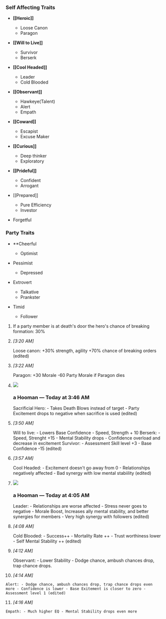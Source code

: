 ### Self Affecting Traits
- **[[Heroic]]**
	- Loose Canon
	- Paragon

- **[[Will to Live]]**
	- Survivor
	- Berserk

- **[[Cool Headed]]**
	- Leader
	- Cold Blooded

- **[[Observant]]**
	- Hawkeye(Talent)
	- Alert
	- Empath

- **[[Coward]]**
	- Escapist
	- Excuse Maker

- **[[Curious]]**
	- Deep thinker
	- Exploratory

- **[[Prideful]]**
	- Confident
	- Arrogant

- [[Prepared]]
	- Pure Efficiency
	- Investor


- Forgetful





### Party Traits
- **Cheerful
	- Optimist

- Pessimist
	- Depressed

- Extrovert
	- Talkative
	- Prankster

- Timid
	- Follower




1.  If a party member is at death's door the hero's chance of breaking formation: 30%
    
2.  _[_3:20 AM_]_
    
    Loose canon: +30% strength, agility +70% chance of breaking orders (edited)
    
3.  _[_3:22 AM_]_
    
    Paragon: +30 Morale -60 Party Morale if Paragon dies
    
4.  ![](https://cdn.discordapp.com/avatars/634458149545574411/cfec617453e836f8d04c763ef892b38d.webp?size=128)
    
    ### a Hooman _—_ Today at 3:46 AM
    
    Sacrificial Hero: - Takes Death Blows instead of target - Party Excitement drops to negative when sacrifice is used (edited)
    
5.  _[_3:50 AM_]_
    
    Will to live: - Lowers Base Confidence - Speed, Strength + 10 Berserk: - Speed, Strenght +15 - Mental Stability drops - Confidence overload and decrease in excitement Survivor: - Assessment Skill level +3 - Base Confidence -15 (edited)
    
6.  _[_3:57 AM_]_
    
    Cool Headed: - Excitement doesn't go away from 0 - Relationships negatively affected - Bad synergy with low mental stabiility (edited)
    
7.  ![](https://cdn.discordapp.com/avatars/634458149545574411/cfec617453e836f8d04c763ef892b38d.webp?size=128)
    
    ### a Hooman _—_ Today at 4:05 AM
    
    Leader: - Relationships are worse affected - Stress never goes to negative - Morale Boost, Increases ally mental stability, and better synergies for members - Very high synergy with followers (edited)
    
8.  _[_4:08 AM_]_
    
    Cold Blooded: - Success++ - Mortality Rate ++ - Trust worthiness lower - Self Mental Stability ++ (edited)
    
9.  _[_4:12 AM_]_
    
    Observant: - Lower Stability - Dodge chance, ambush chances drop, trap chance drops.
    
10.  _[_4:14 AM_]_
    
    Alert: - Dodge chance, ambush chances drop, trap chance drops even more - Confidence is lower - Base Exitement is closer to zero - Assessment level 1 (edited)
    
11.  _[_4:16 AM_]_
    
    Empath: - Much higher EQ - Mental Stability drops even more